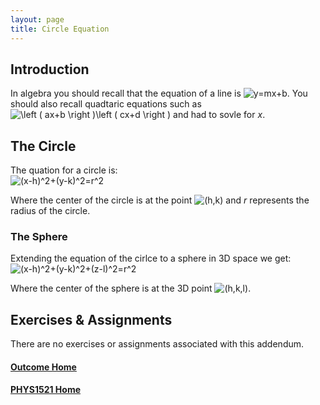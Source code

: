 ```yaml
---
layout: page
title: Circle Equation
---
```


## Introduction
In algebra you should recall that the equation of a line is <img src="https://latex.codecogs.com/svg.image?y=mx&plus;b" title="y=mx+b" />. You should also recall quadtaric equations such as <img src="https://latex.codecogs.com/svg.image?\left&space;(&space;ax&plus;b&space;\right&space;)\left&space;(&space;cx&plus;d&space;\right&space;)" title="\left ( ax+b \right )\left ( cx+d \right )" /> and had to sovle for _x_.

## The Circle
The quation for a circle is:<br>
<img src="https://latex.codecogs.com/svg.image?(x-h)^2&plus;(y-k)^2=r^2" title="(x-h)^2+(y-k)^2=r^2" />

Where the center of the circle is at the point <img src="https://latex.codecogs.com/svg.image?(h,k)" title="(h,k)" /> and _r_ represents the radius of the circle.

### The Sphere
Extending the equation of the cirlce to a sphere in 3D space we get:<br>
<img src="https://latex.codecogs.com/svg.image?(x-h)^2&plus;(y-k)^2&plus;(z-l)^2=r^2" title="(x-h)^2+(y-k)^2+(z-l)^2=r^2" />

Where the center of the sphere is at the 3D point <img src="https://latex.codecogs.com/svg.image?(h,k,l)" title="(h,k,l)" />.

## Exercises & Assignments
There are no exercises or assignments associated with this addendum.

#### [Outcome Home](index.md)
#### [PHYS1521 Home](../)
